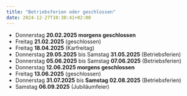 ```yaml
---
title: "Betriebsferien oder geschlossen"
date: 2024-12-27T10:30:41+02:00
---
```

- Donnerstag **20.02.2025 morgens geschlossen**
- Freitag **21.02.2025** (geschlossen)
- Freitag **18.04.2025** (Karfreitag)
- Donnerstag **29.05.2025** bis Samstag **31.05.2025** (Betriebsferien)
- Donnerstag **05.06.2025** bis Samstag **07.06.2025** (Betriebsferien)
- Donnerstag **12.06.2025 morgens geschlossen**
- Freitag **13.06.2025** (geschlossen)
- Donnerstag **31.07.2025** bis **Samstag 02.08.2025** (Betriebsferien)
- Samstag **06.09.2025** (Jubiläumfeier)


